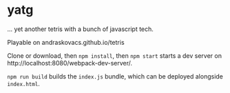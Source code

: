# yatg
...  yet another tetris with a bunch of javascript tech.

Playable on andraskovacs.github.io/tetris

Clone or download, then `npm install`, then `npm start` starts a dev server on http://localhost:8080/webpack-dev-server/.

`npm run build` builds the `index.js` bundle, which can be deployed alongside `index.html`.
